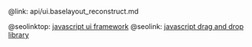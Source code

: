@link: api/ui.baselayout_reconstruct.md

@seolinktop: [javascript ui framework](https://webix.com)
@seolink: [javascript drag and drop library](https://webix.com/widget/portlet/)